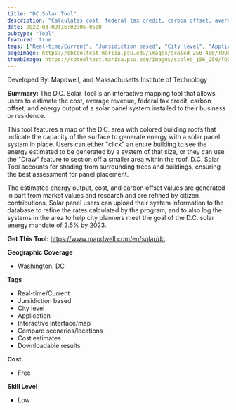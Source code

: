 ```yaml
---
title: "DC Solar Tool"
description: "Calculates cost, federal tax credit, carbon offset, average revenue, and energy output of solar energy for residential and business roofs in D.C. area that are looking to create solar panel systems"
date: 2022-03-09T16:02:06-0500
pubtype: "Tool"
featured: true
tags: ["Real-time/Current", "Jursidiction based", "City level", "Application", "Interactive interface/map", "Compare scenarios/locations", "Cost estimates", "Downloadable results"]
pageImage: https://cbtooltest.marisa.psu.edu/images/scaled_250_400/TOOLID_86.0_ScreenCapture-1.png
thumbImage: https://cbtooltest.marisa.psu.edu/images/scaled_156_250/TOOLID_86.0_ScreenCapture-1.png
---
```

Developed By: Mapdwell, and Massachusetts Institute of Technology

**Summary:** The D.C. Solar Tool is an interactive mapping tool that allows users to estimate the cost, average revenue, federal tax credit, carbon offset, and energy output of a solar panel system installed to their business or residence. 

This tool features a map of the D.C. area with colored building roofs that indicate the capacity of the surface to generate energy with a solar panel system in place. Users can either "click" an entire building to see the energy estimated to be generated by a system of that size, or they can use the "Draw" feature to section off a smaller area within the roof. D.C. Solar Tool accounts for shading from surrounding trees and buildings, ensuring the best assessment for panel placement. 

The estimated energy output, cost, and carbon offset values are generated in part from market values and research and are refined by citizen contributions. Solar panel users can upload their system information to the database to refine the rates calculated by the program, and to also log the systems in the area to help city planners meet the goal of the D.C. solar energy mandate of 2.5% by 2023.

__**Get This Tool:**__ https://www.mapdwell.com/en/solar/dc


__**Geographic Coverage**__
- Washington, DC

__**Tags**__
-  Real-time/Current
-  Jursidiction based
-  City level
-  Application
-  Interactive interface/map
-  Compare scenarios/locations
-  Cost estimates
-  Downloadable results

__**Cost**__
- Free

__**Skill Level**__
- Low
